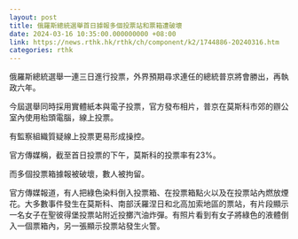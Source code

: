 ```yaml
---
layout: post
title: 俄羅斯總統選舉首日據報多個投票站和票箱遭破壞
date: 2024-03-16 10:35:00.000000000 +08:00
link: https://news.rthk.hk/rthk/ch/component/k2/1744886-20240316.htm
categories: rthk
---
```


俄羅斯總統選舉一連三日進行投票，外界預期尋求連任的總統普京將會勝出，再執政六年。

今屆選舉同時採用實體紙本與電子投票，官方發布相片，普京在莫斯科市郊的辧公室內使用枱頭電腦，線上投票。

有監察組織質疑線上投票更易形成操控。

官方傳媒稱，截至首日投票的下午，莫斯科的投票率有23%。

而多個投票箱據報被破壞，數人被拘留。

官方傳媒報道，有人把綠色染料倒入投票箱、在投票箱點火以及在投票站內燃放煙花。大多數事件發生在莫斯科、南部沃羅涅日和北高加索地區的票站，有片段顯示一名女子在聖彼得堡投票站附近投擲汽油炸彈。有照片看到有女子將綠色的液體倒入一個票箱內，另一張顯示投票站發生火警。
